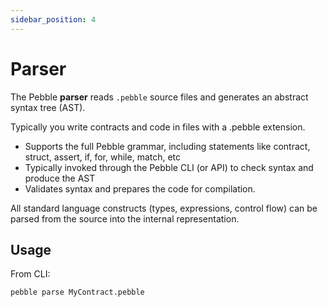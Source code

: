 ```yaml
---
sidebar_position: 4
---
```


# Parser

The Pebble **parser** reads `.pebble` source files and generates an abstract syntax tree (AST).

Typically you write contracts and code in files with a .pebble extension. 

- Supports the full Pebble grammar, including statements like contract, struct, assert, if, for, while, match, etc
- Typically invoked through the Pebble CLI (or API) to check syntax and produce the AST 
- Validates syntax and prepares the code for compilation.

All standard language constructs (types, expressions, control flow) can be parsed from the source into the internal representation.


## Usage

From CLI:

```bash
pebble parse MyContract.pebble
```